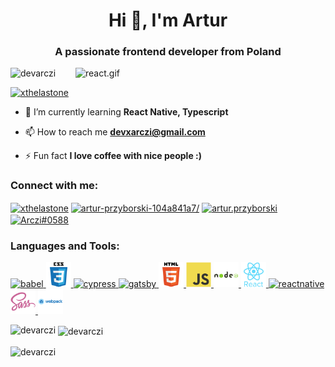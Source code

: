 <h1 align="center">Hi 👋, I'm Artur</h1>
<h3 align="center">A passionate frontend developer from Poland</h3>
<img align="right" alt="react.gif" width="400" src="https://uploads.toptal.io/blog/image/92137/toptal-blog-image-1455717817638-f1c9424752a145ebf97219ec7a2d6cca.gif">

<p align="left"> <img src="https://komarev.com/ghpvc/?username=devarczi&label=Profile%20views&color=0e75b6&style=flat" alt="devarczi" /> </p>

<p align="left"> <a href="https://twitter.com/xthelastone" target="blank"><img src="https://img.shields.io/twitter/follow/xthelastone?logo=twitter&style=for-the-badge" alt="xthelastone" /></a> </p>

- 🌱 I’m currently learning **React Native, Typescript**

- 📫 How to reach me **devxarczi@gmail.com**

- ⚡ Fun fact **I love coffee with nice people :)**

<h3 align="left">Connect with me:</h3>
<p align="left">
<a href="https://twitter.com/xthelastone" target="blank"><img align="center" src="https://raw.githubusercontent.com/rahuldkjain/github-profile-readme-generator/master/src/images/icons/Social/twitter.svg" alt="xthelastone" height="30" width="40" /></a>
<a href="https://linkedin.com/in/artur-przyborski-104a841a7/" target="blank"><img align="center" src="https://raw.githubusercontent.com/rahuldkjain/github-profile-readme-generator/master/src/images/icons/Social/linked-in-alt.svg" alt="artur-przyborski-104a841a7/" height="30" width="40" /></a>
<a href="https://fb.com/artur.przyborski" target="blank"><img align="center" src="https://raw.githubusercontent.com/rahuldkjain/github-profile-readme-generator/master/src/images/icons/Social/facebook.svg" alt="artur.przyborski" height="30" width="40" /></a>
<a href="https://discord.gg/Arczi#0588" target="blank"><img align="center" src="https://raw.githubusercontent.com/rahuldkjain/github-profile-readme-generator/master/src/images/icons/Social/discord.svg" alt="Arczi#0588" height="30" width="40" /></a>
</p>

<h3 align="left">Languages and Tools:</h3>
<p align="left"> <a href="https://babeljs.io/" target="_blank" rel="noreferrer"> <img src="https://www.vectorlogo.zone/logos/babeljs/babeljs-icon.svg" alt="babel" width="40" height="40"/> </a> <a href="https://www.w3schools.com/css/" target="_blank" rel="noreferrer"> <img src="https://raw.githubusercontent.com/devicons/devicon/master/icons/css3/css3-original-wordmark.svg" alt="css3" width="40" height="40"/> </a> <a href="https://www.cypress.io" target="_blank" rel="noreferrer"> <img src="https://raw.githubusercontent.com/simple-icons/simple-icons/6e46ec1fc23b60c8fd0d2f2ff46db82e16dbd75f/icons/cypress.svg" alt="cypress" width="40" height="40"/> </a> <a href="https://www.gatsbyjs.com/" target="_blank" rel="noreferrer"> <img src="https://www.vectorlogo.zone/logos/gatsbyjs/gatsbyjs-icon.svg" alt="gatsby" width="40" height="40"/> </a> <a href="https://www.w3.org/html/" target="_blank" rel="noreferrer"> <img src="https://raw.githubusercontent.com/devicons/devicon/master/icons/html5/html5-original-wordmark.svg" alt="html5" width="40" height="40"/> </a> <a href="https://developer.mozilla.org/en-US/docs/Web/JavaScript" target="_blank" rel="noreferrer"> <img src="https://raw.githubusercontent.com/devicons/devicon/master/icons/javascript/javascript-original.svg" alt="javascript" width="40" height="40"/> </a> <a href="https://nodejs.org" target="_blank" rel="noreferrer"> <img src="https://raw.githubusercontent.com/devicons/devicon/master/icons/nodejs/nodejs-original-wordmark.svg" alt="nodejs" width="40" height="40"/> </a> <a href="https://reactjs.org/" target="_blank" rel="noreferrer"> <img src="https://raw.githubusercontent.com/devicons/devicon/master/icons/react/react-original-wordmark.svg" alt="react" width="40" height="40"/> </a> <a href="https://reactnative.dev/" target="_blank" rel="noreferrer"> <img src="https://reactnative.dev/img/header_logo.svg" alt="reactnative" width="40" height="40"/> </a> <a href="https://sass-lang.com" target="_blank" rel="noreferrer"> <img src="https://raw.githubusercontent.com/devicons/devicon/master/icons/sass/sass-original.svg" alt="sass" width="40" height="40"/> </a> <a href="https://webpack.js.org" target="_blank" rel="noreferrer"> <img src="https://raw.githubusercontent.com/devicons/devicon/d00d0969292a6569d45b06d3f350f463a0107b0d/icons/webpack/webpack-original-wordmark.svg" alt="webpack" width="40" height="40"/> </a> </p>

<p><img align="left" src="https://github-readme-stats.vercel.app/api/top-langs?username=devarczi&show_icons=true&locale=en&layout=compact" alt="devarczi" /></p>

<p>&nbsp;<img align="center" src="https://github-readme-stats.vercel.app/api?username=devarczi&show_icons=true&locale=en" alt="devarczi" /></p>

<p><img align="center" src="https://github-readme-streak-stats.herokuapp.com/?user=devarczi&" alt="devarczi" /></p>
